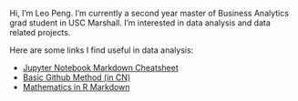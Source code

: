 Hi, I’m Leo Peng. I’m currently a second year master of Business Analytics grad student in USC Marshall. I’m interested in data analysis and data related projects.

Here are some links I find useful in data analysis:

- [Jupyter Notebook Markdown Cheatsheet](https://sqlbak.com/blog/jupyter-notebook-markdown-cheatsheet)
- [Basic Github Method (in CN)](https://blog.csdn.net/u011296485/article/details/83717493?ops_request_misc=%257B%2522request%255Fid%2522%253A%2522164645012816780255297813%2522%252C%2522scm%2522%253A%252220140713.130102334..%2522%257D&request_id=164645012816780255297813&biz_id=0&utm_medium=distribute.pc_search_result.none-task-blog-2~all~sobaiduend~default-2-83717493.pc_search_result_control_group&utm_term=mac+github&spm=1018.2226.3001.4187)
- [Mathematics in R Markdown](https://rpruim.github.io/s341/S19/from-class/MathinRmd.html)

<!---
np1221/np1221 is a ✨ special ✨ repository because its `README.md` (this file) appears on your GitHub profile.
You can click the Preview link to take a look at your changes.
--->
